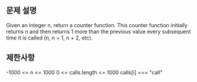 ## 문제 설명

Given an integer n, return a counter function. This counter function initially returns n and then returns 1 more than the previous value every subsequent time it is called (n, n + 1, n + 2, etc).

## 제한사항

-1000 <= n <= 1000
0 <= calls.length <= 1000
calls[i] === "call"
